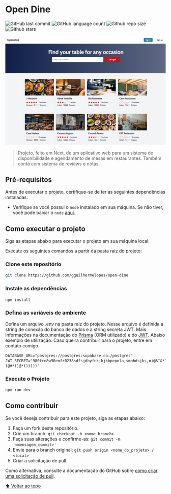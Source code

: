 # Open Dine


![GitHub last commit](https://img.shields.io/github/last-commit/gguilhermelopes/open-dine)
![GitHub language count](https://img.shields.io/github/languages/count/gguilhermelopes/open-dine)
![Github repo size](https://img.shields.io/github/repo-size/gguilhermelopes/open-dine)
![Github stars](https://img.shields.io/github/stars/gguilhermelopes/open-dine?style=social)

![Capa do Projeto](https://raw.githubusercontent.com/gguilhermelopes/open-dine/main/docs/readme-cover.jpg)

> Projeto, feito em Next, de um aplicativo web para um sistema de disponibilidade e agendamento de mesas em restaurantes. Também conta com sistema de reviews e notas.

## Pré-requisitos

Antes de executar o projeto, certifique-se de ter as seguintes dependências instaladas:

- Verifique se você possui o `node` instalado em sua máquina. Se não tiver, você pode baixar o `node` [aqui](https://nodejs.org/en).

## Como executar o projeto

Siga as etapas abaixo para executar o projeto em sua máquina local:

Execute os seguintes comandos a partir da pasta raiz do projeto:


### Clone este repositório

```bash
git clone https://github.com/gguilhermelopes/open-dine
```

### Instale as dependências

```bash
npm install
```

### Defina as variáveis de ambiente

Defina um arquivo .env na pasta raiz do projeto. Nesse arquivo é definida a string de conexão do banco de dados e a string secreta JWT. Mais informações na documentação do [Prisma](https://www.prisma.io/docs/reference/database-reference/connection-urls) (ORM utilizado) e do [JWT](https://jwt.io/introduction). Abaixo exemplo de utilização. Caso queira contribuir para o projeto, entre em contato comigo.

```
DATABASE_URL="postgres://postgres:supabase.co:/postgres"
JWT_SECRET="980fre8w90enfr0238sdfsjdhyfnkjhjkhpepola,smnhdsjks,ni@&¨&*¨&*#*(@#*()@*()))))"
```

### Execute o Projeto

```bash
npm run dev
```
## Como contribuir

Se você deseja contribuir para este projeto, siga as etapas abaixo:

1. Faça um fork deste repositório.
2. Crie um branch: `git checkout -b <nome_branch>`.
3. Faça suas alterações e confirme-as: `git commit -m '<mensagem_commit>'`
4. Envie para o branch original: `git push origin <nome_do_projeto> / <local>`
5. Criar a solicitação de pull.

Como alternativa, consulte a documentação do GitHub sobre [como criar uma solicitação de pull](https://help.github.com/en/github/collaborating-with-issues-and-pull-requests/creating-a-pull-request).


[⬆ Voltar ao topo](#título)
